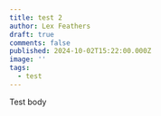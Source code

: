 ```yaml
---
title: test 2
author: Lex Feathers
draft: true
comments: false
published: 2024-10-02T15:22:00.000Z
image: ''
tags:
  - test
---
```

Test body
